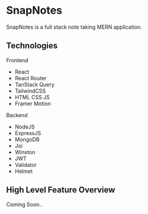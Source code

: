 # SnapNotes

SnapNotes is a full stack note taking MERN application.


## Technologies

Frontend
- React
- React Router
- TanStack Query
- TailwindCSS
- HTML CSS JS
- Framer Motion

Backend
- NodeJS
- ExpressJS
- MongoDB
- Joi
- Winston
- JWT
- Validator
- Helmet

## High Level Feature Overview

Coming Soon..
